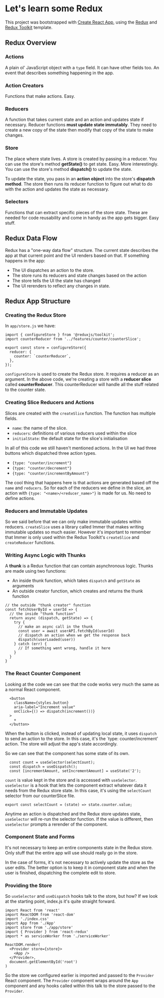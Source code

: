 # Let's learn some Redux

This project was bootstrapped with [Create React App](https://github.com/facebook/create-react-app), using the [Redux](https://redux.js.org/) and [Redux Toolkit](https://redux-toolkit.js.org/) template.

## Redux Overview

### Actions 
A plain ol' JavaScript object with a `type` field. It can have other fields too.
An event that describes something happening in the app. 

### Action Creators
Functions that make actions. Easy.

### Reducers
A function that takes current state and an action and updates state if necessary.
Reducer functions **must update state immutably**. They need to create a new copy of the state then modify that copy of the state to make changes. 

### Store
The place where state lives. A store is created by passing in a reducer. 
You can use the store's method **getState()** to get state. Easy.
More interestingly. You can use the store's method **dispatch()** to update the state.

To update the state, you pass in an **action object** into the store's **dispatch method**. The store then runs its reducer function to figure out what to do with the action and updates the state as necessary.

### Selectors 
Functions that can extract specific pieces of the store state. 
These are needed for code reusability and come in handy as the app gets bigger. Easy stuff.

## Redux Data Flow

Redux has a "one-way data flow" structure. The current state describes the app at that current point and the UI renders based on that.
If something happens in the app:
  * The UI dispatches an action to the store.
  * The store runs its reducers and state changes based on the action
  * The store tells the UI the state has changed 
  * The UI rerenders to reflect any changes in state.

## Redux App Structure

### Creating the Redux Store

In `app/store.js` we have: 

```
import { configureStore } from '@reduxjs/toolkit';
import counterReducer from '../features/counter/counterSlice';

export const store = configureStore({
  reducer: {
    counter: `counterReducer`,
  },
});
```

`configureStore` is used to create the Redux store. It requires a reducer as an argument. 
In the above code, we're creating a store with a **reducer slice** called **counterReducer**. This counterReducer will handle all the stuff related to the counter state.

### Creating Slice Reducers and Actions


  
Slices are created with the `createSlice` function. The function has multiple fields.
  * `name`: the name of the slice.
  * `reducers`: definitions of various reducers used within the slice
  * `initialState`: the default state for the slice's initialisation
  
In all of this code we still haven't mentioned actions. In the UI we had three buttons which dispatched three action types.
  * `{type: "counter/increment"}`
  * `{type: "counter/decrement"}`
  * `{type: "counter/incrementByAmount"}`
  
The cool thing that happens here is that actions are generated based off the `name` and `reducers`. 
So for each of the reducers we define in the slice, an action with `{type: "<name>/<reducer_name>"}` is made for us. 
No need to define actions.

### Reducers and Immutable Updates 

So we said before that we can only make immutable updates within reducers. `createSlice` uses a library called Immer that makes writing immutable updates so much easier. 
However it's important to remember that Immer is only used within the Redux Toolkit's `createSlice` and `createReducer` functions. 

### Writing Async Logic with Thunks

A **thunk** is a Redux function that can contain asynchronous logic. Thunks are made using two functions:
  * An inside thunk function, which takes `dispatch` and `getState` as arguments
  * An outside creator function, which creates and returns the thunk function

```
// the outside "thunk creator" function
const fetchUserById = userId => {
  // the inside "thunk function"
  return async (dispatch, getState) => {
    try {
      // make an async call in the thunk
      const user = await userAPI.fetchById(userId)
      // dispatch an action when we get the response back
      dispatch(userLoaded(user))
    } catch (err) {
      // If something went wrong, handle it here
    }
  }
}
```

### The React Counter Component
Looking at the code we can see that the code works very much the same as a normal React component. 

``` 
  <button
    className={styles.button}
    aria-label="Increment value"
    onClick={() => dispatch(increment())}
  >
    +
  </button>
``` 

When the button is clicked, instead of updating local state, it uses `dispatch` to send an action to the store. In this case, it's the `type: counter/increment' action. The store will adjust the app's state accordingly.


So we can see that the component has some state of its own. 
```
  const count = useSelector(selectCount);
  const dispatch = useDispatch();
  const [incrementAmount, setIncrementAmount] = useState('2');
```

`count` is value kept in the store and is accessed with `useSelector`. 
`useSelector` is a hook that lets the component extract whatever data it needs from the Redux store state. In this case, it's using the `selectCount` selector from our counterSlice file.

```
export const selectCount = (state) => state.counter.value;
```

Anytime an action is dispatched and the Redux store updates state, `useSelector` will re-run the selector function. If the value is different, then `useSelector` prompts a rerender of the component.

### Component State and Forms

It's not necessary to keep an entire components state in the Redux store. Only stuff that the entire app will use should really go in the store.

In the case of forms, it's not necessary to actively update the store as the user edits. The better option is to keep it in component state and when the user is finished, dispatching the complete edit to store.


### Providing the Store

So `useSelector` and `useDispatch` hooks talk to the store, but how?
If we look at the starting point, index.js it's quite straight forward.
```
import React from 'react'
import ReactDOM from 'react-dom'
import './index.css'
import App from './App'
import store from './app/store'
import { Provider } from 'react-redux'
import * as serviceWorker from './serviceWorker'

ReactDOM.render(
  <Provider store={store}>
    <App />
  </Provider>,
  document.getElementById('root')
)
```
So the store we configured earlier is imported and passed to the `Provider` React component. 
The `Provider` component wraps around the `App` component and any hooks called within this talk to the store passed to the `Provider`.




 

  




  
 
